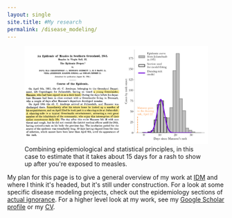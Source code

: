 ```yaml
---
layout: single
site.title: #My research
permalink: /disease_modeling/
---
```

<!-- Alternative to the header image above --> 
<figure>
<center> <img src="../assets/images/measles_time_to_rash.png" width="900px" /> </center>
<figcaption>Combining epidemiological and statistical principles, in this case to estimate that it takes about 15 days for a rash to show up after you're exposed to measles.</figcaption>
</figure>

My plan for this page is to give a general overview of my work at [IDM](http://idmod.org) and where I think it's headed, but it's still under construction. For a look at some specific disease modeling projects, check out the epidemiology sections of [actual ignorance](https://nthakkar.github.io/actual_ignorance/). For a higher level look at my work, see my [Google Scholar profile](https://scholar.google.com/citations?user=4XfFTrEAAAAJ&hl=en&oi=ao) or my [CV](../assets/docs/CV.pdf). 